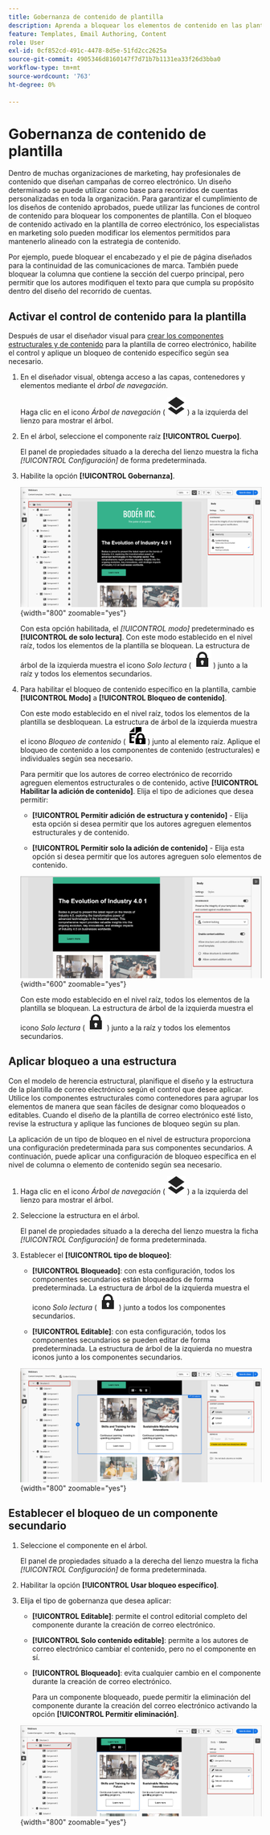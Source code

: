 ```yaml
---
title: Gobernanza de contenido de plantilla
description: Aprenda a bloquear los elementos de contenido en las plantillas de correo electrónico para que pueda controlar cómo se pueden modificar para usarlos en los recorridos de cuenta.
feature: Templates, Email Authoring, Content
role: User
exl-id: 0cf852cd-491c-4478-8d5e-51fd2cc2625a
source-git-commit: 4905346d8160147f7d71b7b1131ea33f26d3bba0
workflow-type: tm+mt
source-wordcount: '763'
ht-degree: 0%

---
```


# Gobernanza de contenido de plantilla

Dentro de muchas organizaciones de marketing, hay profesionales de contenido que diseñan campañas de correo electrónico. Un diseño determinado se puede utilizar como base para recorridos de cuentas personalizadas en toda la organización. Para garantizar el cumplimiento de los diseños de contenido aprobados, puede utilizar las funciones de control de contenido para bloquear los componentes de plantilla. Con el bloqueo de contenido activado en la plantilla de correo electrónico, los especialistas en marketing solo pueden modificar los elementos permitidos para mantenerlo alineado con la estrategia de contenido.

Por ejemplo, puede bloquear el encabezado y el pie de página diseñados para la continuidad de las comunicaciones de marca. También puede bloquear la columna que contiene la sección del cuerpo principal, pero permitir que los autores modifiquen el texto para que cumpla su propósito dentro del diseño del recorrido de cuentas.

## Activar el control de contenido para la plantilla

Después de usar el diseñador visual para [crear los componentes estructurales y de contenido](./email-template-authoring.md) para la plantilla de correo electrónico, habilite el control y aplique un bloqueo de contenido específico según sea necesario.

1. En el diseñador visual, obtenga acceso a las capas, contenedores y elementos mediante el _árbol de navegación_.

   Haga clic en el icono _Árbol de navegación_ ( ![Icono de vínculo](../assets/do-not-localize/icon-navigation-tree.svg) ) a la izquierda del lienzo para mostrar el árbol.

1. En el árbol, seleccione el componente raíz **[!UICONTROL Cuerpo]**.

   El panel de propiedades situado a la derecha del lienzo muestra la ficha _[!UICONTROL Configuración]_ de forma predeterminada.

1. Habilite la opción **[!UICONTROL Gobernanza]**.

   ![Habilitar el control para una plantilla de correo electrónico](./assets/governance-template-enable.png){width="800" zoomable="yes"}

   Con esta opción habilitada, el _[!UICONTROL modo]_ predeterminado es **[!UICONTROL de solo lectura]**. Con este modo establecido en el nivel raíz, todos los elementos de la plantilla se bloquean. La estructura de árbol de la izquierda muestra el icono _Solo lectura_ ( ![Icono de solo lectura](../assets/do-not-localize/icon-tree-lock.svg) ) junto a la raíz y todos los elementos secundarios.

1. Para habilitar el bloqueo de contenido específico en la plantilla, cambie **[!UICONTROL Modo]** a **[!UICONTROL Bloqueo de contenido]**.

   Con este modo establecido en el nivel raíz, todos los elementos de la plantilla se desbloquean. La estructura de árbol de la izquierda muestra el icono _Bloqueo de contenido_ ( ![Icono de bloqueo de contenido](../assets/do-not-localize/icon-tree-content-lock.svg) ) junto al elemento raíz. Aplique el bloqueo de contenido a los componentes de contenido (estructurales) e individuales según sea necesario.

   Para permitir que los autores de correo electrónico de recorrido agreguen elementos estructurales o de contenido, active **[!UICONTROL Habilitar la adición de contenido]**. Elija el tipo de adiciones que desea permitir:

   * **[!UICONTROL Permitir adición de estructura y contenido]** - Elija esta opción si desea permitir que los autores agreguen elementos estructurales y de contenido.

   * **[!UICONTROL Permitir solo la adición de contenido]** - Elija esta opción si desea permitir que los autores agreguen solo elementos de contenido.

   ![Habilitar adiciones de contenido](./assets/governance-template-content-additions.png){width="600" zoomable="yes"}

   Con este modo establecido en el nivel raíz, todos los elementos de la plantilla se bloquean. La estructura de árbol de la izquierda muestra el icono _Solo lectura_ ( ![Icono de solo lectura](../assets/do-not-localize/icon-tree-lock.svg) ) junto a la raíz y todos los elementos secundarios.
<!-- 

   
- ![Link icon](../assets/do-not-localize/icon-navigation-tree.svg)
- ![Read only icon](../assets/do-not-localize/icon-tree-lock.svg)
- ![Content edit icon](../assets/do-not-localize/icon-tree-content-lock.svg)
- ![Content edit icon](../assets/do-not-localize/icon-tree-edit-text.svg)
- ![Edit element](../assets/do-not-localize/icon-edit.svg) -->

## Aplicar bloqueo a una estructura

Con el modelo de herencia estructural, planifique el diseño y la estructura de la plantilla de correo electrónico según el control que desee aplicar. Utilice los componentes estructurales como contenedores para agrupar los elementos de manera que sean fáciles de designar como bloqueados o editables. Cuando el diseño de la plantilla de correo electrónico esté listo, revise la estructura y aplique las funciones de bloqueo según su plan.

La aplicación de un tipo de bloqueo en el nivel de estructura proporciona una configuración predeterminada para sus componentes secundarios. A continuación, puede aplicar una configuración de bloqueo específica en el nivel de columna o elemento de contenido según sea necesario.

1. Haga clic en el icono _Árbol de navegación_ ( ![Icono de vínculo](../assets/do-not-localize/icon-navigation-tree.svg) ) a la izquierda del lienzo para mostrar el árbol.

1. Seleccione la estructura en el árbol.

   El panel de propiedades situado a la derecha del lienzo muestra la ficha _[!UICONTROL Configuración]_ de forma predeterminada.

1. Establecer el **[!UICONTROL tipo de bloqueo]**:

   * **[!UICONTROL Bloqueado]**: con esta configuración, todos los componentes secundarios están bloqueados de forma predeterminada. La estructura de árbol de la izquierda muestra el icono _Solo lectura_ ( ![Icono de solo lectura](../assets/do-not-localize/icon-tree-lock.svg) ) junto a todos los componentes secundarios.

   * **[!UICONTROL Editable]**: con esta configuración, todos los componentes secundarios se pueden editar de forma predeterminada. La estructura de árbol de la izquierda no muestra iconos junto a los componentes secundarios.

   ![Aplicar bloqueo de contenido a un componente estructural](./assets/governance-template-structure-locking.png){width="800" zoomable="yes"}

## Establecer el bloqueo de un componente secundario

1. Seleccione el componente en el árbol.

   El panel de propiedades situado a la derecha del lienzo muestra la ficha _[!UICONTROL Configuración]_ de forma predeterminada.

1. Habilitar la opción **[!UICONTROL Usar bloqueo específico]**.

1. Elija el tipo de gobernanza que desea aplicar:

   * **[!UICONTROL Editable]**: permite el control editorial completo del componente durante la creación de correo electrónico.
   * **[!UICONTROL Solo contenido editable]**: permite a los autores de correo electrónico cambiar el contenido, pero no el componente en sí.
   * **[!UICONTROL Bloqueado]**: evita cualquier cambio en el componente durante la creación de correo electrónico.

     Para un componente bloqueado, puede permitir la eliminación del componente durante la creación del correo electrónico activando la opción **[!UICONTROL Permitir eliminación]**.

   ![Aplicar bloqueo de contenido a un componente secundario](./assets/governance-template-component-locking.png){width="800" zoomable="yes"}
